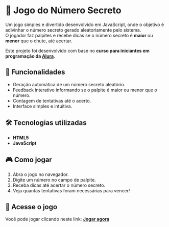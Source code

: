 # 🎯 Jogo do Número Secreto

Um jogo simples e divertido desenvolvido em JavaScript, onde o objetivo é adivinhar o número secreto gerado aleatoriamente pelo sistema.  
O jogador faz palpites e recebe dicas se o número secreto é **maior** ou **menor** que o chute, até acertar.

Este projeto foi desenvolvido com base no **curso para iniciantes em programação da [Alura](https://www.alura.com.br/)**.

## 🚀 Funcionalidades
- Geração automática de um número secreto aleatório.
- Feedback interativo informando se o palpite é maior ou menor que o número.
- Contagem de tentativas até o acerto.
- Interface simples e intuitiva.

## 🛠️ Tecnologias utilizadas
- **HTML5**
- **JavaScript**

## 🎮 Como jogar
1. Abra o jogo no navegador.
2. Digite um número no campo de palpite.
3. Receba dicas até acertar o número secreto.
4. Veja quantas tentativas foram necessárias para vencer!

## 🔗 Acesse o jogo
Você pode jogar clicando neste link: **[Jogar agora](https://jogo-do-numero-secreto-l8dn.vercel.app/)**  

